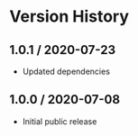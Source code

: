 # Version History

## 1.0.1 / 2020-07-23

- Updated dependencies

## 1.0.0 / 2020-07-08

- Initial public release
